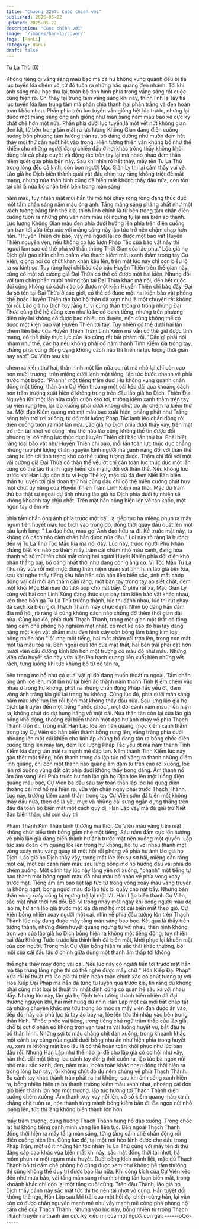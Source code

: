 ```yaml
---
title: "Chương 2287: Cuộc chiến với"
published: 2025-05-22
updated: 2025-05-22
description: 'Cuộc chiến với'
image: '/images/han-li/cover/'
tags: [HanLi]
category: HanLi
draft: false
---
```


Tu La Thù (6)

Không riêng gì vầng sáng màu bạc mà cả hư không xung quanh
đều bị tia lục tuyến kia chém vỡ, từ đó tuôn ra những hắc quang
đen nhánh.
Tới khi ánh sáng màu bạc thu lại, toàn bộ tình hình phía trong
vầng sáng rốt cuộc cũng hiện ra.
Chỉ thấy tại trung tâm vầng sáng khi nãy, thình lình lại lấy tia lục
tuyến kia làm trung tâm mà phân chia thành hai phần trắng và
đen hoàn toàn khác nhau.
Phần phía trên lục tuyến vẫn giống hệt lúc trước, nhưng lại được
một mảng sáng óng ánh giống như màn sáng năm màu bảo vệ
cực kỳ chặt chẽ hơn một nửa.
Phần phía dưới lục tuyến,là một vết nứt không gian đen kịt, từ
bên trong tản mát ra lực lượng Không Gian đang điên cuồng
hướng bốn phương tám hướng tràn ra, bộ dáng dường như
muốn đem hết thảy mọi thứ cắn nuốt hết vào trong.
Hiện tượng thiên văn khủng bố như thế khiến cho những người
đang chiến đấu ở nơi khác trông thấy không khỏi dừng tất cả
pháp quyết và động tác trên tay lại mà nhao nhao đem thần niệm
quét qua phía bên này.
Sau khi nhìn rõ hết thảy, mấy tên Tu La Thù trong lòng đều cả
kinh, còn bọn người Mạc Giản Ly thì lại cảm thấy vui vẻ.
Lão già họ Dịch biến thành quái vật đầu chim tuy rằng không triệt
để mất mạng, nhưng nửa thân hình cũng đã biến mất không thấy
đâu nữa, còn tồn tại chỉ là nửa bộ phận trên bên trong màn sáng

năm màu, tuy nhiên mặt mũi hắn thì mồ hôi chảy ròng ròng đang
thúc dục một tấm chắn sáng năm màu óng ánh.
Tầng mảng sáng phảng phất như một vách tường bằng tinh thể
kia, thình lình chính là từ bên trong tấm chắn điên cuồng tuôn ra
những phù văn năm màu rồi ngưng tụ lại mà biến ảo thành.
Lực lượng Không Gian màu đen phía dưới hướng lên phía trên
điên cuồng lan tràn tới vừa tiếp xúc với mảng sáng này lập tức trở
nên chậm chạp hơn hẳn.
"Huyền Thiên chi bảo, vậy mà ngươi lại có được một bảo vật
Huyền Thiên nguyên vẹn, nếu không có lực lượn Pháp Tắc của
bảo vật này thì ngươi làm sao có thể phá vỡ thần thông Thời Gian
của lão phu." Lõa già họ Dịch gắt gao nhìn chằm chằm vào thanh
kiếm màu xanh thẫm trong tay Cự Viên, giọng nói có chút khan
khàn kêu lên, trên mặt lúc này chỉ còn biểu lộ ra sự kinh sợ.
Tuy rằng loại chí bảo cấp bậc Huyền Thiên trên thế gian này cũng
có một số cường giả Đại Thừa có thể có được một hai kiện.
Nhưng đối với tám chín phần mười những tồn tại Đại Thừa khác
mà nói, đến hết cuộc đời cũng không có cách nào có được một
kiện Huyền Thiên chi bảo đấy.
Đại đa số tồn tại Đại Thừa ở các giới, có thể có được một hai kiện
bảo vật phỏng chế hoặc Huyền Thiên tàn bảo hộ thân đã xem
như là một chuyện rất không tồi rồi.
Lão già họ Dịch tuy rằng tu vi cùng thần thông ở trong những Đại
Thừa cùng thế hệ cũng xem như là kẻ có danh tiếng, nhưng trên
phương diện này lại không có được bao nhiêu cơ duyên, nên
cũng không thể có được một kiện bảo vật Huyền Thiên tới tay.
Tuy nhiên có thể dưới hai lần chém liên tiếp của Huyền Thiên
Trảm Linh Kiếm mà vẫn có thể giữ được tính mạng, có thể thấy
thực lực của lão cũng rất bất phàm rồi.
"Cần gì phải nói nhảm như thế, các hạ nếu không phải có năm
thanh Tinh Kiếm kia trong tay, chẳng phải cũng đồng dạng không
cách nào thi triển ra lực lượng thời gian hay sao!" Cự Viên sau khi

chém ra kiếm thứ hai, thân hình một lần nữa co rút mà nhỏ lại chỉ
còn cao hơn mười trượng, trên miệng cười lạnh một tiếng, lập tức
bước nhanh về phía trước một bước.
"Phanh" một tiếng trầm đục!
Hư không xung quanh chấn động một tiếng, thân ảnh Cự Viên
thoáng một cái kéo dài qua khoảng cách hơn trăm trượng xuất
hiện ở không trung trên đầu lão già họ Dịch.
Thiên Địa Nguyên Khí một lần nữa cuồn cuộn kéo tới, trường
kiếm xanh thẫm trên tay cự viên rung lên, lại lao xuống phái dưới
không chút do dự chém ra kiếm thứ ba.
Một đạo Kiếm quang mờ mịt màu bạc xuất hiện, phảng phất như
Trăng sáng trên trời rơi xuống, từ đó một luồng Pháp Tắc lạnh lẽo
chấn động rồi điên cuồng tuôn ra một lần nữa.
Lão già họ Dịch phía dưới thấy vậy, trên mặt trở nên tái nhợt vô
cùng, như thế nào lão cũng không thể tin được đối phương lại có
năng lực thúc dục Huyền Thiên chi bảo lần thứ ba.
Phải biết rằng loại bảo vật như Huyền Thiên chi bảo, mỗi lần toàn
lực thúc dục chẳng những hao phí lượng chân nguyên kinh người
mà gánh nặng đối với thân thể càng to lớn tới tình trạng khó có
thể tưởng tượng được.
Thậm chí đối với một vài cường giả Đại Thừa có thân thể yếu ớt
chỉ cần toàn lực thúc dục một lần cũng có thể tạo thành nguy
hiểm chí mạng đối với thân thể.
Nếu không lúc trước khi Hàn Lập còn ở tu vi Hợp Thể kỳ, mặc dù
đã đem Niết Bàn biến thân tu luyện tới giai đoạn thứ hai cũng đâu
chỉ có thể miễn cưỡng phát huy một chút uy năng của Huyền
Thiên Trảm Linh Kiếm mà thôi.
Mặc dù trảm thứ ba thật sự ngoài dự tính nhưng lão già họ Dịch
phía dưới tự nhiên sẽ không khoanh tay chịu chết.
Trên mặt hắn bỗng hiện lên vẻ tàn khốc, một ngón tay điểm về

phía tấm chắn óng ánh phía trước một cái, lại tiếp tục há miệng
phun ra mấy ngụm tiên huyết màu lục bích vào trong đó, đồng
thời quay đầu quát lên một câu lạnh lùng:
" La đạo hữu, mau gọi Anh đạo hữu ra đi. Kẻ trước mặt này, ta
không có cách nào cầm chân hắn được nữa đâu."
Lời này rõ ràng là hướng đến vị Tu La Thù Tộc Mẫu kia mà nói
đấy.
Lúc này, trước người Phụ Nhân chẳng biết khi nào có thêm mấy
trăm cái châm nhỏ màu xanh, đang hóa thành vô số mũi tên chói
mắt cùng hai người Huyết Nhiên phía đối diện khó phân thắng
bại, bộ dáng nhất thời như đang còn giằng co.
Vị Tộc Mẫu Tu La Thù này vừa rồi một mực dùng thần niệm quan
sát tình hình lão già bên kia, sau khi nghe thấy tiếng kêu hổn hển
của hắn liền biến sắc, ánh mắt chớp động vài cái mới âm thầm
cắn răng, một bàn tay trong tay áo siết chặt, đem một khối Mộc
Bài màu đỏ tươi bóp cho nát bấy.
Ở phía rất xa, Mạc Giản Ly cùng với hai con Linh Sủng đang thúc
dục bảy tám kiện bảo vật khác nhau, kéo theo bốn gã Tu La Thù
trưởng thành, lúc thì đánh nhau, lúc thì rút chạy đã cách xa biên
giới Thạch Thành mấy chục dặm.
Nhìn bộ dáng hắn đầm đìa mồ hôi, rõ ràng là cũng không cách
nào chống đỡ thêm thời gian dài nữa.
Cùng lúc đó, phía dưới Thạch Thành, trong một gian mật thất có
tầng tầng cấm chế phòng hộ nghiêm mật nhất, có một kẻ nào đó
hai tay đang nâng một kiện vật phẩm màu đen hình cây côn bổng
làm bằng kim loại, bỗng nhiên hắn " ồ" nhẹ một tiếng, hai mắt
chậm rãi trợn lên, trong con mắt một tia máu tỏa ra.
Bên ngoài cửa lớn của mật thất, hai bên trái phải đặt hơn mười
viên cầu đường kính lớn hơn một trượng có màu đỏ như máu.
Những viên cầu huyết sắc này vừa hiện lên bạch quang liền xuất
hiện những vết rách, từng luồng khí tức khủng bố từ đó tản ra,

bên trong mơ hồ như có quái vật gì đó đang muốn thoát ra ngoài.
Tấm chắn óng ánh lóe lên, một lần nữ lại biến ảo thành năm
thanh Tinh Kiếm chém vào nhau ở trong hư không, phát ra những
chấn động Pháp Tắc yếu ớt, đem vòng ánh trăng kia giữ lại trong
hư không.
Cùng lúc đó, phía dưới màn sáng năm màu khẽ run lên rồi biến
mất không thấy đâu nữa.
Sau lưng lão già họ Dịch lại truyền đến một tiếng "phốc phốc",
một đôi cánh năm màu hiển hiện ra, không chút do dự hung hăng
vỗ một cái.
Nửa thân tàn còn lại của lão già bỗng khẽ động, thoáng cái biến
thành một đạo hư ảnh chạy về phía Thạch Thành trốn đi.
Trong mắt Hàn Lập lóe lên hàn quang, mộc kiếm xanh thẫm trong
tay Cự Viên do hắn biến thành bỗng rung lên, vầng trăng phía
dưới nhoáng lên một cái khiến cho linh áp khủng bố đang tản ra
bỗng chốc điên cuồng tăng lên mấy lần, đem lực lượng Pháp Tắc
yếu ớt mà năm thanh Tinh Kiếm kia đang tản mát ra mạnh mẽ
đập tan.
Năm thanh Tinh Kiếm lúc này gào thét một tiếng, bốn thanh trong
đó lập tức nổ văng ra thành những điểm linh quang, chỉ còn một
thanh hào quang ảm đạm từ trên cao rơi xuống, lóe lên rơi xuống
vùng đất cát phía dưới không thấy bong dáng.
Âm thanh nổ ầm ầm vang lên!
Phía trước hư ảnh lão già họ Dịch lóe lên một luồng điện quang
màu bạc, Cự Viên ba đầu sáu tay toàn thân lấp lóe hồ qung điện
thoáng cái mơ hồ mà hiện ra, vừa vặn chắn ngay phái trước
Thạch Thành.
Lúc này, trường kiếm xanh thẫm trong tay Cự Viên sớm đã biến
mất không thấy đâu nữa, theo đó là yêu mục và những cái sừng
ngắn dựng thẳng trên đầu đã toàn bộ biến mất một cách quỷ dị,
Hàn Lập vậy mà đã giải trừ Niết Bàn biến thân, chỉ còn duy trì

Phạm Thánh Kim Thân bình thường mà thôi.
Cự Viên màu vàng trên mặt không chút biểu tình bỗng gầm nhẹ
một tiếng, Sáu nắm đấm cực lớn hướng về phía lão già đang biến
thành hư ảnh trước mặt nện xuống một quyền.
Lập tức sáu đoàn kim quang lóe lên trong hư không, hội tụ với
nhau thành một vòng xoáy màu vàng quay tít một hồi rồi phóng về
phía hư ảnh lão già họ Dịch.
Lão già họ Dịch thấy vậy, trong mắt lóe lên sự sợ hãi, miệng cắn
răng một cái, một cái cánh năm màu sau lưng bỗng mơ hồ hướng
đầu vai phía đó chém xuống.
Một cánh tay lúc này lặng yên rơi xuống, "phanh" một tiếng tự bạo
thành một bóng người màu đỏ như máu bổ nhào về phía vòng
xoáy trước mặt.
Tiếng ầm ầm bạo liệt lập tức từ trong vòng xoáy màu vàng truyền
ra không ngớt, bong người màu đỏ lập tức bị quấy cho nát bấy.
Nhưng bản thân vòng xoáy cũng bị ngưng trệ lại một lát.
Hàn Lập biến thành Cự Viên, sắc mặt nhất thời hơi đổi.
Bởi vì trong nháy mắt ngay khi bóng người màu đỏ lao ra, hư ảnh
lão già trước mặt kia đã mơ hồ một cái biến mất theo gió.
Cự Viên bỗng nhiên xoay người một cái, nhìn về phía đầu tường
lớn trên Thạch Thành lúc này đang được mấy tầng màn sáng bao
bọc.
Kết quả là thấy trên tường thành, những điểm huyết quang ngưng
tụ với nhau, thân hình không trọn vẹn của lão già họ Dịch bỗng
hiện ra không một tiếng động, tuy nhiên cái đầu Khổng Tước
trước kia thình lình đã biến mất, khôi phục lại khuôn mặt của con
người.
Trong mắt Cự Viên bỗng hiện ra sắc thái khác thường, bờ môi
của cái đầu lâu ở chính giữa dùng một thanh âm thấp tới không

thể nghe thấy máy động vài cái.
Nếu lúc này có người tiến tới trước mặt hắn mà tập trung lắng
nghe thì có thể nghe được mấy chữ " Hóa Kiếp Đại Pháp".
Vừa rồi bí thuật mà lão già thi triển hoàn toàn chính xác có chút
tương tự với Hóa Kiếp Đại Pháp mà hắn đã từng tu luyện qua
trước kia, tin rằng dù không phải cùng một loại bí thuật thì nhất
định cũng có quan hệ sâu xa với nhau đấy.
Nhưng lúc này, lão già họ Dịch trên tường thành hiển nhiên đã đại
thương nguyên khí, hai mắt hung dữ nhìn Hàn Lập một cái mới
bất chấp tất cả những chuyện khác mà từu trong áo móc ra mấy
viên đan dược ăn vào, tiếp đó mấy cái phù lục từ tay áo bay ra,
lóe lên tức thì nhập vào bên trong thân hình.
"Phốc phốc vài tiếng, trong tiếng chú ngữ trầm thấp của lão già,
chỗ bị cụt ở phần eo không trọn vẹn toát ra vài luồng huyết vụ,
bắt đầu tu bổ thân hình.
Những sợi tơ máu chằng chịt đan xuống, trong khoảnh khắc một
cánh tay cùng nửa người dưới bỗng như ẩn như hiện phía trong
huyết vụ, xem ra không mất bao lâu là có thể hoàn toàn khôi phục
như lúc ban đầu rồi.
Nhưng Hàn Lập như thế nào lại để cho lão già có cơ hội như vậy,
hắn thét dài một tiếng, ba cánh tay đồng thời cuốn ra, lập tức ba
ngọn núi nhỏ màu sắc xanh, đen, năm màu, hoàn toàn khác nhau
đồng thời hiện ra trong lòng bàn tay, rồi không chút do dự ném
chúng về phía Thạch Thành.
Ba cánh tay khác thành trảo phất ra hư không, sau khi ánh sáng
xanh hiện ra, bỗng nhiên hiện ra ba thanh trường kiếm màu xanh
nhạt, nhoáng cái đón gió biến thành lớn hơn một trượng, lập tức
hướng tới Thạch Thành điên cuồng chém xuống.
Âm thanh xuy xuy nổi lên, vố số kiếm quang màu xanh chằng chịt
tuôn ra, hóa thành từng mảnh bóng kiếm bắn đi.
Ba ngọn núi nhỏ loáng lên, tức thì lăng không biến thành lớn hơn

mấy trăm trượng, cũng hướng Thạch Thành hung hổ đập xuống.
Trong chốc lát hư không tiếng oanh minh vang lên liên tục.
Bên ngoài Thạch Thành đồng thời hiện ra mấy tầng màn sáng,
từng tầng cấm chế chấn động rồi điên cuồng hiện lên.
Cùng lúc đó, tại một nơi hẻo lánh được che dấu trong Pháp Trận,
một số ít những tên tộc nhân Tu La Thù cùng với mấy tên dị thú
đẳng cấp cao khác vừa biến mất khi nãy, sắc mặt đồng thời tái
nhợt, há mồm phun ra một ngụm máu huyết.
Dưới công kích mãnh liệt, mặc dù Thạch Thành bố trí cấm chế
phòng hộ cũng được xem như không hề tầm thường thì cũng
không thể duy trì được bao lâu nữa.
Khi công kích của Cự Viên kéo đến như mưa bão, vài tầng màn
sáng nhanh chóng tán loạn biến mất, trong khoảnh khắc chỉ còn
lại một tầng cuối cùng.
Trên đầu Thành, lão già họ Dịch thấy cảnh này sắc mặt tức thì trở
nên tái nhợt vô cùng.
Hắn tuyệt đối không thể ngờ, Hàn Lập sau khi trải qua một hồi đại
chiến cùng hắn, lại vẫn còn có được chân nguyên mạnh mẽ như
vậy mạnh mẽ công phá phòng hộ cấm chế của Thạch Thành.
Nhưng vào lúc này, bỗng nhiên từ trong Thạch Thành truyền ra
thanh âm cực kỳ kiều mị của một người con gái:
------oOo------
